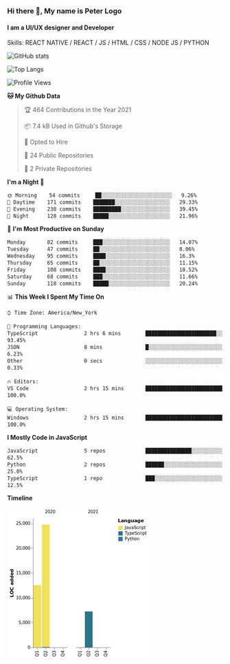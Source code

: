 ### Hi there 👋, My name is Peter Logo
#### I am a UI/UX designer and Developer
Skills: REACT NATIVE / REACT / JS / HTML / CSS / NODE JS / PYTHON

![GitHub stats](https://github-readme-stats.vercel.app/api?username=peterlogo&show_icons=true&count_private=true&theme=dark)

![Top Langs](https://github-readme-stats.vercel.app/api/top-langs/?username=peterlogo&theme=dark&layout=compact&langs_count=8)

<!--START_SECTION:waka-->
![Profile Views](http://img.shields.io/badge/Profile%20Views-0-blue)

**🐱 My Github Data** 

> 🏆 464 Contributions in the Year 2021
 > 
> 📦 7.4 kB Used in Github's Storage 
 > 
> 💼 Opted to Hire
 > 
> 📜 24 Public Repositories 
 > 
> 🔑 2 Private Repositories  
 > 
**I'm a Night 🦉** 

```text
🌞 Morning    54 commits     ██░░░░░░░░░░░░░░░░░░░░░░░   9.26% 
🌆 Daytime    171 commits    ███████░░░░░░░░░░░░░░░░░░   29.33% 
🌃 Evening    230 commits    █████████░░░░░░░░░░░░░░░░   39.45% 
🌙 Night      128 commits    █████░░░░░░░░░░░░░░░░░░░░   21.96%

```
📅 **I'm Most Productive on Sunday** 

```text
Monday       82 commits     ███░░░░░░░░░░░░░░░░░░░░░░   14.07% 
Tuesday      47 commits     ██░░░░░░░░░░░░░░░░░░░░░░░   8.06% 
Wednesday    95 commits     ████░░░░░░░░░░░░░░░░░░░░░   16.3% 
Thursday     65 commits     ██░░░░░░░░░░░░░░░░░░░░░░░   11.15% 
Friday       108 commits    ████░░░░░░░░░░░░░░░░░░░░░   18.52% 
Saturday     68 commits     ███░░░░░░░░░░░░░░░░░░░░░░   11.66% 
Sunday       118 commits    █████░░░░░░░░░░░░░░░░░░░░   20.24%

```


📊 **This Week I Spent My Time On** 

```text
⌚︎ Time Zone: America/New_York

💬 Programming Languages: 
TypeScript               2 hrs 6 mins        ███████████████████████░░   93.45% 
JSON                     8 mins              █░░░░░░░░░░░░░░░░░░░░░░░░   6.23% 
Other                    0 secs              ░░░░░░░░░░░░░░░░░░░░░░░░░   0.33%

🔥 Editors: 
VS Code                  2 hrs 15 mins       █████████████████████████   100.0%

💻 Operating System: 
Windows                  2 hrs 15 mins       █████████████████████████   100.0%

```

**I Mostly Code in JavaScript** 

```text
JavaScript               5 repos             ███████████████░░░░░░░░░░   62.5% 
Python                   2 repos             ██████░░░░░░░░░░░░░░░░░░░   25.0% 
TypeScript               1 repo              ███░░░░░░░░░░░░░░░░░░░░░░   12.5%

```


**Timeline**

![Chart not found](https://raw.githubusercontent.com/peterlogo/peterlogo/main/charts/bar_graph.png) 


<!--END_SECTION:waka-->


